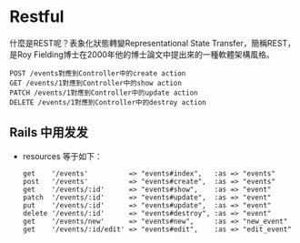 # Restful

什麼是REST呢？表象化狀態轉變Representational State Transfer，簡稱REST，是Roy Fielding博士在2000年他的博士論文中提出來的一種軟體架構風格。

```
POST /events對應到Controller中的create action
GET /events/1對應到Controller中的show action
PATCH /events/1對應到Controller中的update action
DELETE /events/1對應到Controller中的destroy action
```

## Rails 中用发发
- resources 等于如下：
  ```
  get    '/events'          => "events#index",   :as => "events"
  post   '/events'          => "events#create",  :as => "events"
  get    '/events/:id'      => "events#show",    :as => "event"
  patch  '/events/:id'      => "events#update",  :as => "event"
  put    '/events/:id'      => "events#update",  :as => "event"
  delete '/events/:id'      => "events#destroy", :as => "event"
  get    '/events/new'      => "events#new",     :as => "new_event"
  get    '/events/:id/edit' => "events#edit",    :as => "edit_event"
  ```
